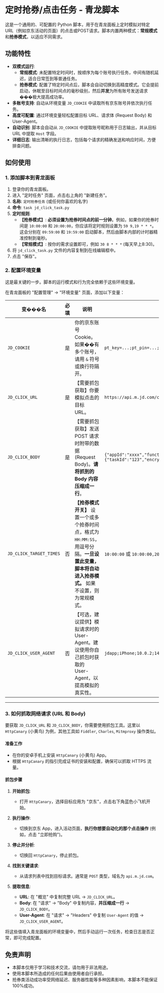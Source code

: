 # 定时抢券/点击任务 - 青龙脚本

这是一个通用的、可配置的 Python 脚本，用于在青龙面板上定时模拟对特定 URL（例如京东活动的页面）的点击或POST请求。脚本内置两种模式：**常规模式**和**抢券模式**，以适应不同需求。

## 功能特性

- **双模式运行**:
    - **常规模式**: 未配置特定时间时，按顺序为每个账号执行任务，中间有随机延迟，适合日常签到等普通任务。
    - **抢券模式**: 配置了特定时间点后，脚本会自动切换到高精度模式。它会提前启动，休眠至目标时间点的毫秒级别，然后**并发**为所有账号发送请求���极大提高成功率。
- **多账号支持**: 自动从环境变量 `JD_COOKIE` 中读取所有京东账号并依次执行任务。
- **高度可配置**: 通过环境变量轻松配置目标 URL、请求体 (Request Body) 和 User-Agent。
- **自动识别**: 脚本会自动从 `JD_COOKIE` 中提取账号昵称用于日志输出，并从目标 URL 中提取 `Host` 字段。
- **详细日志**: 输出清晰的执行日志，包括每个请求的精确发送和响应时间，方便排查问题。

## 如何使用

### 1. 添加脚本到青龙面板

1.  登录你的青龙面板。
2.  进入 "定时任务" 页面，点击右上角的 "新建任务"。
3.  **名称**: `定时抢券任务` (或任何你喜欢的名字)
4.  **命令**: `task jd_click_task.py`
5.  **定时规则**:
    - **【抢券模式】**: **必须设置为抢券时间点的前一分钟**。例如，如果你的抢券时间是 `10:00:00` 和 `20:00:00`，你应该将定时规则设置为 `59 9,19 * * *`。这会分别在 `09:59:00` 和 `19:59:00` 启动脚本，然后由脚本内部的计时器精准控制到毫秒。
    - **【常规模式】**: 按你的需求设置即可，例如 `30 8 * * *` (每天早上8:30)。
6.  将 `jd_click_task.py` 文件的内容复制到在线编辑框中。
7.  点击 "保存"。

### 2. 配置环境变量

这是最关键的一步。脚本的运行模式和行为完全依赖于这些环境变量。

在青龙面板的 "配置管理" -> "环境变量" 页面，添加以下变量：

| 变���名                   | 必填 | 说明                                                                                                                                                           | 示例 (仅供参考)                                                                                             |
| ------------------------ | ---- | -------------------------------------------------------------------------------------------------------------------------------------------------------------- | ----------------------------------------------------------------------------------------------------------- |
| `JD_COOKIE`              | 是   | 你的京东账号 Cookie。如果��有多个账号，请用 `&` 符号或换行符隔开。                                                                                               | `pt_key=...;pt_pin=...;`                                                                                    |
| `JD_CLICK_URL`           | 是   | 【需要抓包获取】你要模拟点击的目标 URL。                                                                                                                       | `https://api.m.jd.com/client.action?functionId=xxxx`                                                        |
| `JD_CLICK_BODY`          | 是   | 【需要抓包获取】发送 POST 请求时附带的数据 (Request Body)。**请将抓到的 Body 内容压缩成一行**。                                                                    | `{"appId":"xxxx","functionId":"xxxx","body":{"taskId":"123","encryptProjectId":"abc","sourceCode":"A0001"}}` |
| `JD_CLICK_TARGET_TIMES`  | 否   | **【抢券模式开关】** 设置一个或多个抢券时间点，格式为 `HH:MM:SS`，用逗号分隔。**一旦设置此变量，脚本将自动进入抢券模式。** 如果不设置，则为常规模式。 | `10:00:00` 或 `10:00:00,20:00:00`                                                                           |
| `JD_CLICK_USER_AGENT`    | 否   | 【可选，建议提供】模拟请求时的 User-Agent。建议使用你自己抓包时获取的 User-Agent，以提高模拟的真实性。                                                              | `jdapp;iPhone;10.0.2;14.3;...`                                                                              |

---

### 3. 如何抓取网络请求 (URL 和 Body)

要获取 `JD_CLICK_URL` 和 `JD_CLICK_BODY`，你需要使用抓包工具。这里以 `HttpCanary` (小黄鸟) 为例，其他工具如 `Fiddler`, `Charles`, `Mitmproxy` 操作类似。

#### 准备工作

-   在你的安卓手机上安装 `HttpCanary` (小黄鸟) App。
-   根据 `HttpCanary` 的指引完成证书的安装和配置，确保可以抓取 HTTPS 流量。

#### 抓包步骤

1.  **开始抓包**:
    -   打开 `HttpCanary`，选择目标应用为 "京东"，点击右下角蓝色小飞机开始。

2.  **执行操作**:
    -   切换到京东 App，进入活动页面，**执行你想要自动化的那个点击操作** (例如，点击 "立即抢购")。

3.  **停止并分析**:
    -   切换回 `HttpCanary`，停止抓包。

4.  **找到关键请求**:
    -   从请求列表中找到目标请求。通常是 `POST` 类型，域名为 `api.m.jd.com`。

5.  **提取信息**:
    -   **URL**: 在 "概览" 中复制完整 URL -> `JD_CLICK_URL`。
    -   **Body**: 在 "请求" -> "Body" 中复制内容，**并压缩成一行** -> `JD_CLICK_BODY`。
    -   **User-Agent**: 在 "请求" -> "Headers" 中复制 `User-Agent` 的值 -> `JD_CLICK_USER_AGENT`。

将这些值填入青龙面板的环境变量中，然后手动运行一次任务，检查日志是否正常，即可完成配置。

## 免责声明

-   本脚本仅用于学习和技术交流，请勿用于非法用途。
-   使用本脚本所造成的任何后果由使用者自行承担。
-   抢券类活动成功率受网络延迟、服务器性能等多种因素影响，本脚本不能保证100%成功。